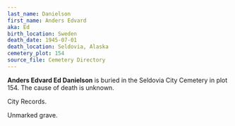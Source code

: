 ```yaml
---
last_name: Danielson
first_name: Anders Edvard
aka: Ed
birth_location: Sweden
death_date: 1945-07-01
death_location: Seldovia, Alaska
cemetery_plot: 154
source_file: Cemetery Directory
---
```

**Anders Edvard  Ed Danielson** is buried in the Seldovia City Cemetery in plot 154.  The cause of death is unknown.

City Records.

Unmarked grave.
